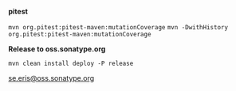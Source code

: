 **pitest**

`mvn org.pitest:pitest-maven:mutationCoverage`
`mvn -DwithHistory org.pitest:pitest-maven:mutationCoverage`

**Release to oss.sonatype.org**

`mvn clean install deploy -P release`

[se.eris@oss.sonatype.org](https://oss.sonatype.org/#nexus-search;quick~se.eris)
